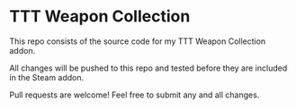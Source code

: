 TTT Weapon Collection
=========

This repo consists of the source code for my TTT Weapon Collection addon.

All changes will be pushed to this repo and tested before they are included in the Steam addon.

Pull requests are welcome! Feel free to submit any and all changes.
